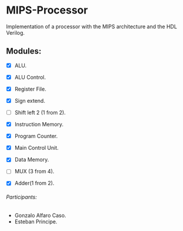 # MIPS-Processor
Implementation of a processor with the MIPS architecture and the HDL Verilog.

## Modules:
- [x] ALU.
- [x] ALU Control.
- [x] Register File.
- [x] Sign extend.
- [ ] Shift left 2 (1 from 2).
- [x] Instruction Memory.
- [x] Program Counter.
- [x] Main Control Unit.
- [x] Data Memory.
- [ ] MUX (3 from 4).
- [x] Adder(1 from 2). 
  

###### Participants:
- Gonzalo Alfaro Caso.
- Esteban Principe.
